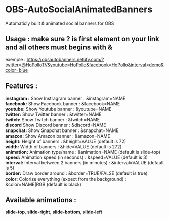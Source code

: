 # OBS-AutoSocialAnimatedBanners
Automaticly built &amp; animated social banners for OBS 

## Usage : make sure **?** is first element on your link and all others must begins with **&**
exemple : https://obsautobanners.netlify.com/?twitter=@HoPolloTV&youtube=HoPollo&facebook=HoPollo&interval=demo&color=blue

## Features :
  **instagram :** Show Instragram banner                  : &instagram=NAME\
  **facebook:**   Show Facebook banner                    : &facebook=NAME\
  **youtube:**    Show Youtube banner                     : &youtube=NAME\
  **twitter:**    Show Twitter banner                     : &twitter=NAME\
  **twitch:**     Show Twitch banner                      : &twitch=NAME\
  **discord**     Show Discord banner                     : &discord=NAME\
  **snapchat:**   Show Snapchat banner                    : &snapchat=NAME\
  **amazon:**     Show Amazon banner                      : &amazon=NAME\
  **height:**     Height of banners                       : &height=VALUE (default is 72)\
  **width:**      Width of banners                        : &hide=VALUE (default is 272)\
  **animation:**  Animation type/name                     : &animation=NAME (default is slide-top)\
  **speed:**      Animation speed (in seconds)            : &speed=VALUE (default is 3)\
  **interval:**   Interval between 2 banners (in minutes) : &interval=VALUE (default is 5)\
  **border:**     Draw border around                      : &border=TRUE/FALSE (default is true)\
  **color:**      Colorize everything (expect from the background) : &color=NAME|RGB (default is black)
  
  ## Available animations : 
**slide-top**, **slide-right**, **slide-bottom**, **slide-left**
